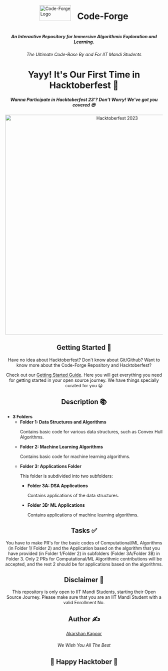 <!DOCTYPE html>
<html>
<head>
    <meta charset="UTF-8">
    <meta name="viewport" content="width=device-width, initial-scale=1.0">
    <title>Code-Forge</title>
</head>
<body>
<div style="display: flex; align-items: center; justify-content: center;">
    <img src="https://i.imgur.com/WpF39yT.jpg" alt="Code-Forge Logo" width="100" height="50">
    <h1 style="margin-left: 20px;">Code-Forge</h1>
</div>

<h5 align="center">An Interactive Repository for Immersive Algorithmic Exploration and Learning.</h5>

<h6 align="center">The Ultimate Code-Base By and For IIT Mandi Students</h6>

<h1 align="center">Yayy! It's Our First Time in Hacktoberfest 🎉</h1>

<h5 align="center">Wanna Participate in Hacktoberfest 23'? Don't Worry! We've got you covered 😎</h5>

<div align="center">
    <img src="https://i.imgur.com/6ZLO0iZ.png" alt="Hacktoberfest 2023" width="700">
</div>

<h2 align="center">Getting Started 🚀</h2>

<p align="center">Have no idea about Hacktoberfest? Don't know about Git/Github? Want to know more about the Code-Forge Repository and Hacktoberfest?</p>

<p align="center">Check out our <a href="https://dev.to/kappuccino111/iit-mandi-students-lets-fortify-our-opensource-armour-together-opd">Getting Started Guide</a>. Here you will get everything you need for getting started in your open source journey.
We have things specially curated for you 😀</p>

<h2 align="center">Description 📚</h2>

<p style="font-size: 14px;">
    <ul>
        <li>
            <strong>3 Folders</strong>
            <ul>
                <li><strong>Folder 1: Data Structures and Algorithms</strong>
                    <p>Contains basic code for various data structures, such as Convex Hull Algorithms.</p>
                </li>
                <li><strong>Folder 2: Machine Learning Algorithms</strong>
                    <p>Contains basic code for machine learning algorithms.</p>
                </li>
                <li><strong>Folder 3: Applications Folder</strong>
                    <p>This folder is subdivided into two subfolders:</p>
                    <ul>
                        <li><strong>Folder 3A: DSA Applications</strong>
                            <p>Contains applications of the data structures.</p>
                        </li>
                        <li><strong>Folder 3B: ML Applications</strong>
                            <p>Contains applications of machine learning algorithms.</p>
                        </li>
                    </ul>
                </li>
            </ul>
        </li>
    </ul>
</p>

<h2 align="center">Tasks ✅</h2>

<p align="center">You have to make PR's for the basic codes of Computational/ML Algorithms (in Folder 1/ Folder 2) and the Application based on the algorithm that you have provided (in Folder 1/Folder 2) in subfolders (Folder 3A/Folder 3B) in Folder 3. Only 2 PRs for Computational/ML Algorithmic contributions will be accepted, and the rest 2 should be for applications based on the algorithms.</p>

<h2 align="center">Disclaimer 📝</h2>

<p align="center">This repository is only open to IIT Mandi Students, starting their Open Source Journey. Please make sure that you are an IIT Mandi Student with a valid Enrollment No.</p>

<h2 align="center">Author ✍️</h2>

<p align="center"><a href="https://github.com/CodingWarrior33">Akarshan Kapoor</a></p>
<h6 align="center">We Wish You All The Best</h6>
<h2 align="center">🥳 Happy Hacktober 🥳</h2>

</body>
</html>
